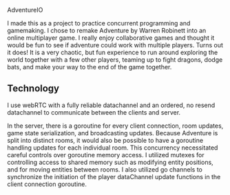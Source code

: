 AdventureIO

I made this as a project to practice concurrent programming and gamemaking. I chose to remake Adventure by Warren Robinett into an online multiplayer game. I really enjoy collaborative games and thought it would be fun to see if adventure could work with multiple players. Turns out it does! It is a very chaotic, but fun experience to run around exploring the world together with a few other players, teaming up to fight dragons, dodge bats, and make your way to the end of the game together.

## Technology
I use webRTC with a fully reliable datachannel and an ordered, no resend datachannel to communicate between the clients and server.


In the server, there is a goroutine for every client connection, room updates, game state serialization, and broadcasting updates. Because Adventure is split into distinct rooms, it would also be possible to have a goroutine handling updates for each individual room. This concurrency necessitated careful controls over goroutine memory access. I utilized mutexes for controlling access to shared memory such as modifying entity positions, and for moving entities between rooms. I also utilized go channels to synchronize the initiation of the player dataChannel update functions in the client connection goroutine.
